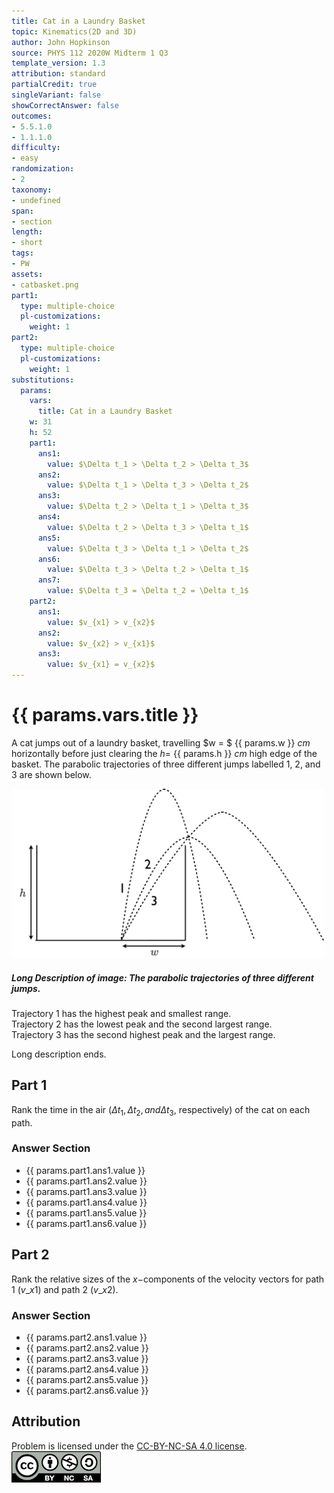 ```yaml
---
title: Cat in a Laundry Basket
topic: Kinematics(2D and 3D)
author: John Hopkinson
source: PHYS 112 2020W Midterm 1 Q3
template_version: 1.3
attribution: standard
partialCredit: true
singleVariant: false
showCorrectAnswer: false
outcomes:
- 5.5.1.0
- 1.1.1.0
difficulty:
- easy
randomization:
- 2
taxonomy:
- undefined
span:
- section
length:
- short
tags:
- PW
assets:
- catbasket.png
part1:
  type: multiple-choice
  pl-customizations:
    weight: 1
part2:
  type: multiple-choice
  pl-customizations:
    weight: 1
substitutions:
  params:
    vars:
      title: Cat in a Laundry Basket
    w: 31
    h: 52
    part1:
      ans1:
        value: $\Delta t_1 > \Delta t_2 > \Delta t_3$
      ans2:
        value: $\Delta t_1 > \Delta t_3 > \Delta t_2$
      ans3:
        value: $\Delta t_2 > \Delta t_1 > \Delta t_3$
      ans4:
        value: $\Delta t_2 > \Delta t_3 > \Delta t_1$
      ans5:
        value: $\Delta t_3 > \Delta t_1 > \Delta t_2$
      ans6:
        value: $\Delta t_3 > \Delta t_2 > \Delta t_1$
      ans7:
        value: $\Delta t_3 = \Delta t_2 = \Delta t_1$
    part2:
      ans1:
        value: $v_{x1} > v_{x2}$
      ans2:
        value: $v_{x2} > v_{x1}$
      ans3:
        value: $v_{x1} = v_{x2}$
---
```

# {{ params.vars.title }}
A cat jumps out of a laundry basket, travelling $w = $ {{ params.w }} $cm$ horizontally before just clearing the $h =$ {{ params.h }} $cm$ high edge of the basket.
The parabolic trajectories of three different jumps labelled 1, 2, and 3 are shown below.

<img longdesc="Cat in Laundry Basket.md#desc" alt="The parabolic trajectories of three different jumps." src="catbasket.png" width = "500px">

<div id="desc">
<h5>Long Description of image: The parabolic trajectories of three different jumps.</h5>
Trajectory 1 has the highest peak and smallest range. <br>
Trajectory 2 has the lowest peak and the second largest range. <br>
Trajectory 3 has the second highest peak and the largest range. <br>
<p>Long description ends.</p>
<div>

## Part 1

Rank the time in the air ($\Delta t_1, \Delta t_2, and \Delta t_3$, respectively) of the cat on each path.

### Answer Section

- {{ params.part1.ans1.value }}
- {{ params.part1.ans2.value }}
- {{ params.part1.ans3.value }}
- {{ params.part1.ans4.value }}
- {{ params.part1.ans5.value }}
- {{ params.part1.ans6.value }}

## Part 2

Rank the relative sizes of the $x-$components of the velocity vectors for path 1 ($v\_{x1}$) and path 2 ($v\_{x2}$).

### Answer Section

- {{ params.part2.ans1.value }}
- {{ params.part2.ans2.value }}
- {{ params.part2.ans3.value }}
- {{ params.part2.ans4.value }}
- {{ params.part2.ans5.value }}
- {{ params.part2.ans6.value }}

## Attribution

Problem is licensed under the [CC-BY-NC-SA 4.0 license](https://creativecommons.org/licenses/by-nc-sa/4.0/).<br> ![The Creative Commons 4.0 license requiring attribution-BY, non-commercial-NC, and share-alike-SA license.](https://raw.githubusercontent.com/firasm/bits/master/by-nc-sa.png)
